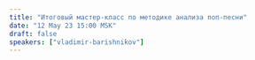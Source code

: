 ```yaml
---
title: "Итоговый мастер-класс по методике анализа поп-песни"
date: "12 May 23 15:00 MSK"
draft: false
speakers: ["vladimir-barishnikov"]
---
```


